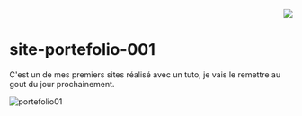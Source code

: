 <p align="right"><a href="https://github.com/franckdun/Visualfolio/blob/main/README.md"> <img src="https://img.shields.io/badge/Go%20to-visualfolio-blueviolet"> </a></p>

# site-portefolio-001

<p>C'est un de mes premiers sites réalisé avec un tuto, je vais le remettre au gout du jour prochainement.</p>

![portefolio01](https://user-images.githubusercontent.com/40036047/168304238-b2a6d872-a31e-452d-aeb4-825a26ff0b95.PNG)
